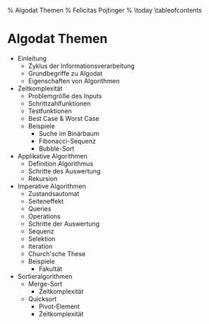 % Algodat Themen
% Felicitas Pojtinger
% \today
\tableofcontents

# Algodat Themen

- Einleitung
  - Zyklus der Informationsverarbeitung
  - Grundbegriffe zu Algodat
  - Eigenschaften von Algorithmen
- Zeitkomplexität
  - Problemgröße des Inputs
  - Schrittzahlfunktionen
  - Testfunktionen
  - Best Case & Worst Case
  - Beispiele
    - Suche im Binärbaum
    - Fibonacci-Sequenz
    - Bubble-Sort
- Applikative Algorithmen
  - Definition Algorithmus
  - Schritte des Auswertung
  - Rekursion
- Imperative Algorithmen
  - Zustandsautomat
  - Seiteneffekt
  - Queries
  - Operations
  - Schritte der Auswertung
  - Sequenz
  - Selektion
  - Iteration
  - Church'sche These
  - Beispiele
    - Fakultät
- Sortieralgorithmen
  - Merge-Sort
    - Zeitkomplexität
  - Quicksort
    - Pivot-Element
    - Zeitkomplexität
